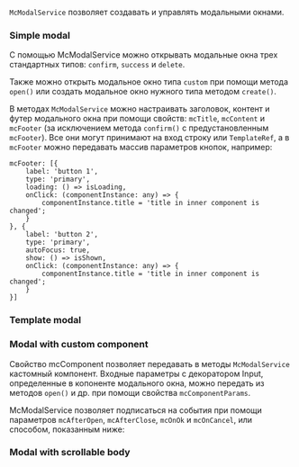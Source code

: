 `McModalService` позволяет создавать и управлять модальными окнами.


### Simple modal

С помощью McModalService можно открывать модальные окна трех стандартных типов: `confirm`, `success` и `delete`.
<!-- example(modal-overview) -->

Также можно открыть модальное окно типа `custom` при помощи метода `open()` или создать модальное окно нужного типа методом `create()`.

В методах `McModalService` можно настраивать заголовок, контент и футер модального окна
при помощи свойств: `mcTitle`, `mcContent` и `mcFooter` (за исключением метода `confirm()` с предустановленным `mcFooter`).
Все они могут принимают на вход строку или `TemplateRef`, а в `mcFooter` можно передавать массив параметров кнопок, например:
```
mcFooter: [{
    label: 'button 1',
    type: 'primary',
    loading: () => isLoading,
    onClick: (componentInstance: any) => {
        componentInstance.title = 'title in inner component is changed';
    }
}, {
    label: 'button 2',
    type: 'primary',
    autoFocus: true,
    show: () => isShown,
    onClick: (componentInstance: any) => {
        componentInstance.title = 'title in inner component is changed';
    }
}]
```

### Template modal

<!-- example(modal-template) -->

### Modal with custom component

Свойство mcComponent позволяет передавать в методы `McModalService` кастомный компонент. 
Входные параметры с декоратором Input, определенные в копоненте модального окна, можно передать из методов `open()` и др.
при помощи свойства `mcComponentParams`.

McModalService позволяет подписаться на события при помощи параметров `mcAfterOpen`, `mcAfterClose`, `mcOnOk` и `mcOnCancel`,
или способом, показанным ниже: 

<!-- example(modal-component) -->


### Modal with scrollable body

<!-- example(modal-scroll) -->
